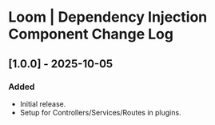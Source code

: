 # Loom | Dependency Injection Component Change Log

## [1.0.0] - 2025-10-05
### Added
- Initial release.
- Setup for Controllers/Services/Routes in plugins.
